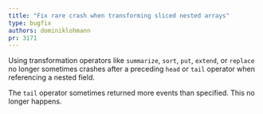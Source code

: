 ```yaml
---
title: "Fix rare crash when transforming sliced nested arrays"
type: bugfix
authors: dominiklohmann
pr: 3171
---
```


Using transformation operators like `summarize`, `sort`, `put`, `extend`, or
`replace` no longer sometimes crashes after a preceding `head` or `tail`
operator when referencing a nested field.

The `tail` operator sometimes returned more events than specified. This no
longer happens.
